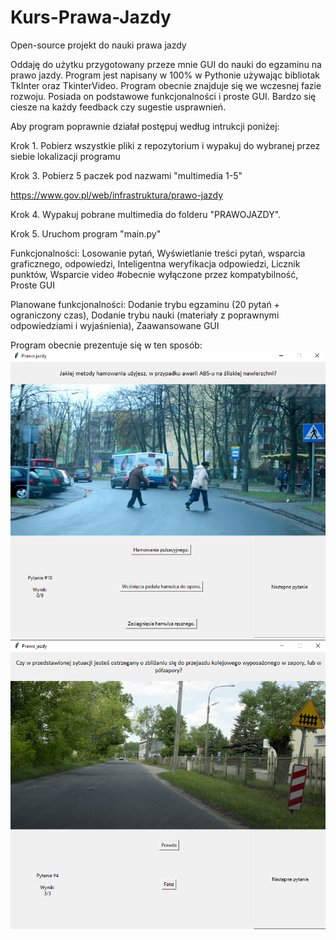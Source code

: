 # Kurs-Prawa-Jazdy
Open-source projekt do nauki prawa jazdy

Oddaję do użytku przygotowany przeze mnie GUI do nauki do egzaminu na prawo jazdy. Program jest napisany w 100% w Pythonie używając bibliotak TkInter oraz TkinterVideo. Program obecnie znajduje się we wczesnej fazie rozwoju. Posiada on podstawowe funkcjonalności i proste GUI. Bardzo się ciesze na każdy feedback czy sugestie usprawnień. 

Aby program poprawnie działał postępuj według intrukcji poniżej:


Krok 1.
Pobierz wszystkie pliki z repozytorium i wypakuj do wybranej przez siebie lokalizacji programu

Krok 3.
Pobierz 5 paczek pod nazwami "multimedia 1-5"

https://www.gov.pl/web/infrastruktura/prawo-jazdy

Krok 4.
Wypakuj pobrane multimedia do folderu "PRAWOJAZDY". 

Krok 5.
Uruchom program "main.py"




Funkcjonalności:
Losowanie pytań, Wyświetlanie treści pytań, wsparcia graficznego, odpowiedzi, Inteligentna weryfikacja odpowiedzi, Licznik punktów, Wsparcie video #obecnie wyłączone przez kompatybilność, Proste GUI

Planowane funkcjonalności:
Dodanie trybu egzaminu (20 pytań + ograniczony czas), Dodanie trybu nauki (materiały z poprawnymi odpowiedziami i wyjaśnienia), Zaawansowane GUI



Program obecnie prezentuje się w ten sposób:
![alt text](https://github.com/Gebiqs/Kurs-Prawa-Jazdy/blob/main/Podgl%C4%85d_3.png)
![alt text](https://github.com/Gebiqs/Kurs-Prawa-Jazdy/blob/main/Podgl%C4%85d_1.png)

